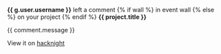 **{{ g.user.username }}** left a comment {% if wall %} in event wall {% else %} on your project  {% endif %}  **{{ project.title }}**

{{ comment.message }}

View it on [hacknight]({{link}})
